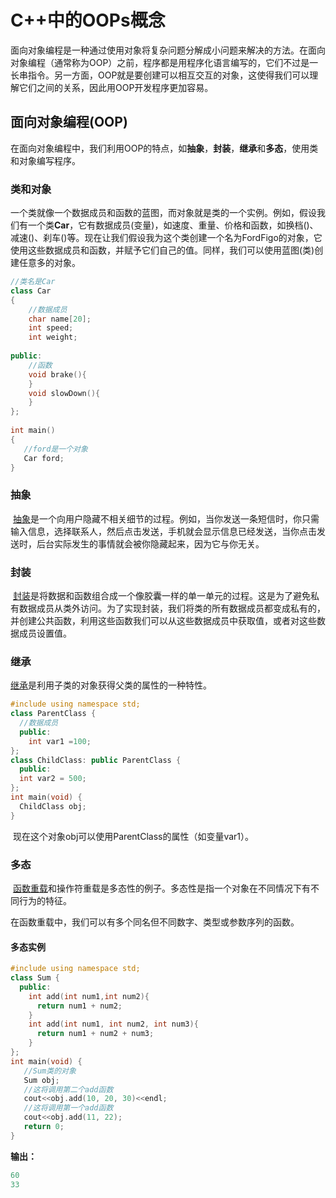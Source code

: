 # C++中的OOPs概念
​	面向对象编程是一种通过使用对象将复杂问题分解成小问题来解决的方法。在面向对象编程（通常称为OOP）之前，程序都是用程序化语言编写的，它们不过是一长串指令。另一方面，OOP就是要创建可以相互交互的对象，这使得我们可以理解它们之间的关系，因此用OOP开发程序更加容易。


## 面向对象编程(OOP)
​	在面向对象编程中，我们利用OOP的特点，如**抽象**，**封装**，**继承**和**多态**，使用类和对象编写程序。


### 类和对象
​	一个类就像一个数据成员和函数的蓝图，而对象就是类的一个实例。例如，假设我们有一个类**Car**，它有数据成员(变量)，如速度、重量、价格和函数，如换档()、减速()、刹车()等。现在让我们假设我为这个类创建一个名为FordFigo的对象，它使用这些数据成员和函数，并赋予它们自己的值。同样，我们可以使用蓝图(类)创建任意多的对象。


```cpp
//类名是Car
class Car
{
    //数据成员
    char name[20];
    int speed;
    int weight;
 
public:
    //函数
    void brake(){
    }
    void slowDown(){
    }
};
 
int main()
{
   //ford是一个对象
   Car ford; 
}
```
### 抽象
​	[抽象](/contents/C++抽象的示例.html)是一个向用户隐藏不相关细节的过程。例如，当你发送一条短信时，你只需输入信息，选择联系人，然后点击发送，手机就会显示信息已经发送，当你点击发送时，后台实际发生的事情就会被你隐藏起来，因为它与你无关。


### 封装
​	[封装](/contents/在C++中封装示例.html)是将数据和函数组合成一个像胶囊一样的单一单元的过程。这是为了避免私有数据成员从类外访问。为了实现封装，我们将类的所有数据成员都变成私有的，并创建公共函数，利用这些函数我们可以从这些数据成员中获取值，或者对这些数据成员设置值。


### 继承
  [继承](/contents/C++中的继承.html)是利用子类的对象获得父类的属性的一种特性。


```cpp
#include using namespace std;
class ParentClass {
  //数据成员
  public:
    int var1 =100;
};
class ChildClass: public ParentClass {
  public:
  int var2 = 500;
};
int main(void) {
  ChildClass obj;
}
```
​	现在这个对象obj可以使用ParentClass的属性（如变量var1）。


### 多态
​	[函数重载](/contents/C++中的函数重载)和操作符重载是多态性的例子。多态性是指一个对象在不同情况下有不同行为的特征。

​	在函数重载中，我们可以有多个同名但不同数字、类型或参数序列的函数。


#### 多态实例
```cpp
#include using namespace std;
class Sum {
  public:
    int add(int num1,int num2){
      return num1 + num2;
    }
    int add(int num1, int num2, int num3){
      return num1 + num2 + num3;
    }
};
int main(void) {
   //Sum类的对象
   Sum obj;
   //这将调用第二个add函数
   cout<<obj.add(10, 20, 30)<<endl;
   //这将调用第一个add函数
   cout<<obj.add(11, 22);
   return 0;
}
```
  **输出：**


```cpp
60
33
```
